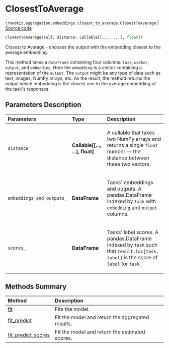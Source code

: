 # ClosestToAverage
`crowdkit.aggregation.embeddings.closest_to_average.ClosestToAverage` | [Source code](https://github.com/Toloka/crowd-kit/blob/v1.2.0/crowdkit/aggregation/embeddings/closest_to_average.py#L13)

```python
ClosestToAverage(self, distance: Callable[[..., ...], float])
```

Closest to Average - chooses the output with the embedding closest to the average embedding.


This method takes a `DataFrame` containing four columns: `task`, `worker`, `output`, and `embedding`.
Here the `embedding` is a vector containing a representation of the `output`. The `output` might be any
type of data such as text, images, NumPy arrays, etc. As the result, the method returns the output which
embedding is the closest one to the average embedding of the task's responses.

## Parameters Description

| Parameters | Type | Description |
| :----------| :----| :-----------|
`distance`|**Callable\[\[..., ...\], float\]**|<p>A callable that takes two NumPy arrays and returns a single `float` number — the distance between these two vectors.</p>
`embeddings_and_outputs_`|**DataFrame**|<p>Tasks&#x27; embeddings and outputs. A pandas.DataFrame indexed by `task` with `embedding` and `output` columns.</p>
`scores_`|**DataFrame**|<p>Tasks&#x27; label scores. A pandas.DataFrame indexed by `task` such that `result.loc[task, label]` is the score of `label` for `task`.</p>
## Methods Summary

| Method | Description |
| :------| :-----------|
[fit](crowdkit.aggregation.embeddings.closest_to_average.ClosestToAverage.fit.md)| Fits the model.
[fit_predict](crowdkit.aggregation.embeddings.closest_to_average.ClosestToAverage.fit_predict.md)| Fit the model and return the aggregated results.
[fit_predict_scores](crowdkit.aggregation.embeddings.closest_to_average.ClosestToAverage.fit_predict_scores.md)| Fit the model and return the estimated scores.
